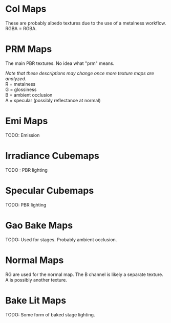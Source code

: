 # Col Maps
These are probably albedo textures due to the use of a metalness workflow.
RGBA = RGBA.

# PRM Maps
The main PBR textures. No idea what "prm" means.

*Note that these descriptions may change once more texture maps are analyzed.*  
R = metalness  
G = glossiness  
B = ambient occlusion  
A = specular (possibly reflectance at normal)  

# Emi Maps
TODO: Emission

# Irradiance Cubemaps
TODO : PBR lighting

# Specular Cubemaps
TODO: PBR lighting

# Gao Bake Maps
TODO: Used for stages. Probably ambient occlusion.

# Normal Maps
RG are used for the normal map. The B channel is likely a separate texture. A is possibly another texture.

# Bake Lit Maps
TODO: Some form of baked stage lighting.
